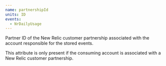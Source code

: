 ```yaml
---
name: partnershipId
units: ID
events:
  - NrDailyUsage
---
```


Partner ID of the New Relic customer partnership associated with the account responsible for the stored events.

This attribute is only present if the consuming account is associated with a New Relic customer partnership.